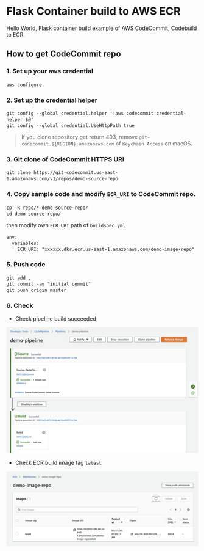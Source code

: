 # Flask Container build to AWS ECR

Hello World, Flask container build example of AWS CodeCommit, Codebuild to ECR.

## How to get CodeCommit repo


### 1. Set up your aws credential

```
aws configure
```

### 2. Set up the credential helper

```
git config --global credential.helper '!aws codecommit credential-helper $@'
git config --global credential.UseHttpPath true
```

> If you clone repository get return 403, remove `git-codecommit.${REGION}.amazonaws.com` of `Keychain Access` on macOS.

### 3. Git clone of CodeCommit HTTPS URI

```
git clone https://git-codecommit.us-east-1.amazonaws.com/v1/repos/demo-source-repo
```

### 4. Copy sample code and modify `ECR_URI` to CodeCommit repo.

```
cp -R repo/* demo-source-repo/
cd demo-source-repo/
```

then modify own `ECR_URI` path of `buildspec.yml`

```
env:
  variables:
    ECR_URI: "xxxxxx.dkr.ecr.us-east-1.amazonaws.com/demo-image-repo"
```

### 5. Push code

```
git add .
git commit -am "initial commit"
git push origin master
```

### 6. Check 

- Check pipeline build succeeded

![](../img/codepipeline.png)

- Check ECR build image tag `latest`

![](../img/ecr-image.png)


